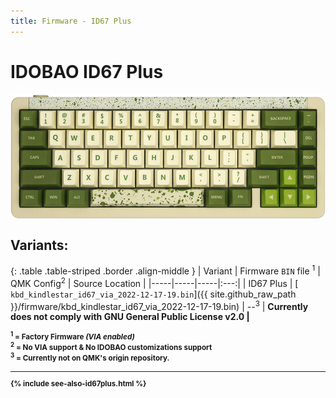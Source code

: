 ```yaml
---
title: Firmware - ID67 Plus
---
```


# IDOBAO ID67 Plus

<img src="../assets/img/idobao-id67plus.png" height="200" width="auto" style="display:block;margin-left:auto;margin-right:auto;">

## Variants:

{: .table .table-striped .border .align-middle }
| Variant | Firmware `BIN` file <sup>1</sup> | QMK Config<sup>2</sup> | Source Location |
|-----|-----|-----|:---:|
| ID67 Plus | [<i class="fas fa-microchip"></i> `kbd_kindlestar_id67_via_2022-12-17-19.bin`]({{ site.github_raw_path }}/firmware/kbd_kindlestar_id67_via_2022-12-17-19.bin) | *--*<sup>3</sup> | <b class="text-danger">Currently does not comply with GNU General Public License v2.0<b> |

<small class="text-muted"><sup>1</sup> = Factory Firmware *(VIA enabled)*<br>
<sup>2</sup> = <i class="fas fa-exclamation-triangle"></i> No VIA support & No IDOBAO customizations support<br>
<sup>3</sup> = Currently not on QMK's origin repository.
<!-- <i class="fas fa-chevron-up"></i> = means (ditto) same as above<br></small> -->

---

{% include see-also-id67plus.html %}
